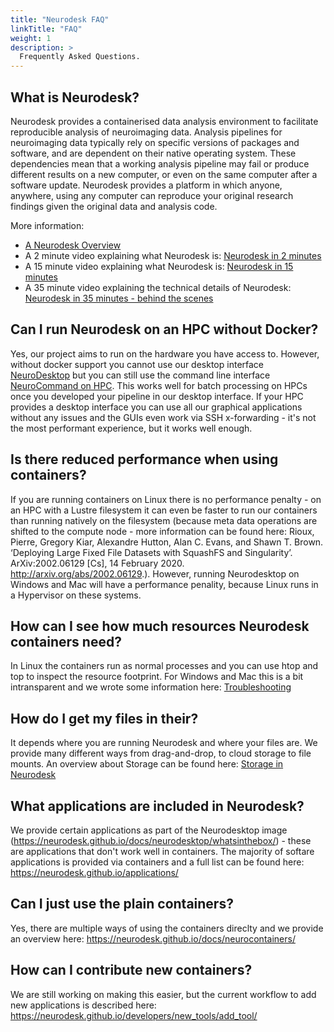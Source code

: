 ```yaml
---
title: "Neurodesk FAQ"
linkTitle: "FAQ"
weight: 1
description: >
  Frequently Asked Questions.
---
```


## What is Neurodesk?
Neurodesk provides a containerised data analysis environment to facilitate reproducible analysis of neuroimaging data. Analysis pipelines for neuroimaging data typically rely on specific versions of packages and software, and are dependent on their native operating system. These dependencies mean that a working analysis pipeline may fail or produce different results on a new computer, or even on the same computer after a software update. Neurodesk provides a platform in which anyone, anywhere, using any computer can reproduce your original research findings given the original data and analysis code. 

More information: 
- [A Neurodesk Overview](/docs/overview/)
- A 2 minute video explaining what Neurodesk is: [Neurodesk in 2 minutes](https://www.youtube.com/watch?v=JLv_5fycugw)
- A 15 minute video explaining what Neurodesk is: [Neurodesk in 15 minutes](https://youtu.be/2ATgTOsiGdY)
- A 35 minute video explaining the technical details of Neurodesk: [Neurodesk in 35 minutes - behind the scenes](https://youtu.be/V5gAA9NiX_s)


## Can I run Neurodesk on an HPC without Docker?
Yes, our project aims to run on the hardware you have access to. However, without docker support you cannot use our desktop interface [NeuroDesktop](/docs/neurodesktop/getting-started) but you can still use the command line interface [NeuroCommand on HPC](https://neurodesk.github.io/docs/neurocommand/getting-started/linux/#command-line-mode-eg-running-on-an-hpc-or-cvl). This works well for batch processing on HPCs once you developed your pipeline in our desktop interface. If your HPC provides a desktop interface you can use all our graphical applications without any issues and the GUIs even work via SSH x-forwarding - it's not the most performant experience, but it works well enough.

## Is there reduced performance when using containers?
If you are running containers on Linux there is no performance penalty - on an HPC with a Lustre filesystem it can even be faster to run our containers than running natively on the filesystem (because meta data operations are shifted to the compute node - more information can be found here: Rioux, Pierre, Gregory Kiar, Alexandre Hutton, Alan C. Evans, and Shawn T. Brown. ‘Deploying Large Fixed File Datasets with SquashFS and Singularity’. ArXiv:2002.06129 [Cs], 14 February 2020. http://arxiv.org/abs/2002.06129.). However, running Neurodesktop on Windows and Mac will have a performance penality, because Linux runs in a Hypervisor on these systems.   

## How can I see how much resources Neurodesk containers need?
In Linux the containers run as normal processes and you can use htop and top to inspect the resource footprint. For Windows and Mac this is a bit intransparent and we wrote some information here: [Troubleshooting](https://neurodesk.github.io/docs/neurodesktop/troubleshooting/#i-got-an-error-message-x-killed)

## How do I get my files in their?
It depends where you are running Neurodesk and where your files are. We provide many different ways from drag-and-drop, to cloud storage to file mounts. An overview about Storage can be found here: [Storage in Neurodesk](https://neurodesk.github.io/docs/neurodesktop/storage/)

## What applications are included in Neurodesk?
We provide certain applications as part of the Neurodesktop image (https://neurodesk.github.io/docs/neurodesktop/whatsinthebox/) - these are applications that don't work well in containers. The majority of softare applications is provided via containers and a full list can be found here: https://neurodesk.github.io/applications/

## Can I just use the plain containers?
Yes, there are multiple ways of using the containers direclty and we provide an overview here: https://neurodesk.github.io/docs/neurocontainers/


## How can I contribute new containers?
We are still working on making this easier, but the current workflow to add new applications is described here: https://neurodesk.github.io/developers/new_tools/add_tool/